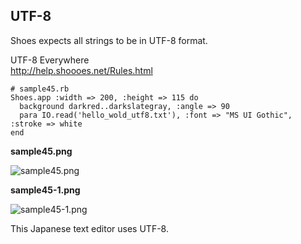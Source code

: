 UTF-8
-----

Shoes expects all strings to be in UTF-8 format.

UTF-8 Everywhere <br>
<http://help.shoooes.net/Rules.html>

	# sample45.rb
	Shoes.app :width => 200, :height => 115 do
	  background darkred..darkslategray, :angle => 90
	  para IO.read('hello_wold_utf8.txt'), :font => "MS UI Gothic", :stroke => white
	end

**sample45.png**

![sample45.png](http://www.rin-shun.com/rubylearning/shoes/shoes_tutorial_html/images/sample45.png) <!-- patch -->

**sample45-1.png**

![sample45-1.png](http://www.rin-shun.com/rubylearning/shoes/shoes_tutorial_html/images/sample45-1.png) <!-- patch -->

This Japanese text editor uses UTF-8.

